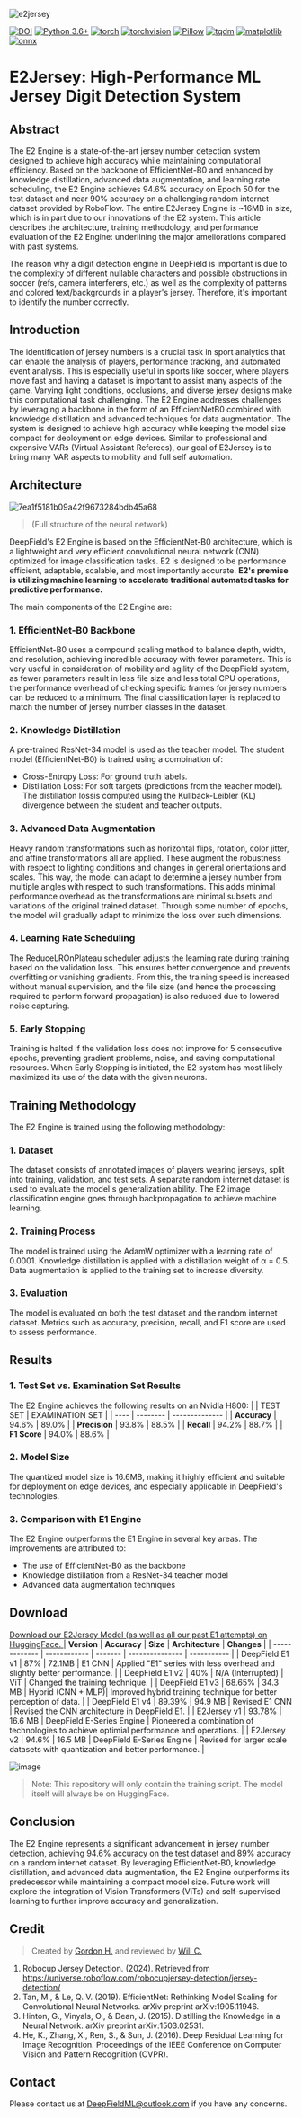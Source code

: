 ![e2jersey](https://github.com/user-attachments/assets/1b343d48-c8d3-4307-9375-998050f9af72)


[![DOI](https://zenodo.org/badge/929189893.svg)](https://doi.org/10.5281/zenodo.14838451)
[![Python 3.6+](https://img.shields.io/badge/python-3.6+-blue.svg)](https://www.python.org/downloads/)
[![torch](https://img.shields.io/badge/torch-%5E1.8-green)](https://pytorch.org/)
[![torchvision](https://img.shields.io/badge/torchvision-%5E0.9-blue)](https://pytorch.org/vision/stable/index.html)
[![Pillow](https://img.shields.io/badge/Pillow-9.0+-orange)](https://pypi.org/project/Pillow/)
[![tqdm](https://img.shields.io/badge/tqdm-%5E4.60-purple)](https://pypi.org/project/tqdm/)
[![matplotlib](https://img.shields.io/badge/matplotlib-%5E3.4-yellow)](https://matplotlib.org/)
[![onnx](https://img.shields.io/badge/onnx-%5E1.10-red)](https://onnx.ai/)


# E2Jersey: High-Performance ML Jersey Digit Detection System
## Abstract
The E2 Engine is a state-of-the-art jersey number detection system designed to achieve high accuracy while maintaining computational efficiency. Based on the backbone of EfficientNet-B0 and enhanced by knowledge distillation, advanced data augmentation, and learning rate scheduling, the E2 Engine achieves 94.6% accuracy on Epoch 50 for the test dataset and near 90% accuracy on a challenging random internet dataset provided by RoboFlow. The entire E2Jersey Engine is ~16MB in size, which is in part due to our innovations of the E2 system. This article describes the architecture, training methodology, and performance evaluation of the E2 Engine: underlining the major ameliorations compared with past systems. 

The reason why a digit detection engine in DeepField is important is due to the complexity of different nullable characters and possible obstructions in soccer (refs, camera interferers, etc.) as well as the complexity of patterns and colored text/backgrounds in a player's jersey. Therefore, it's important to identify the number correctly. 

## Introduction
The identification of jersey numbers is a crucial task in sport analytics that can enable the analysis of players, performance tracking, and automated event analysis. This is especially useful in sports like soccer, where players move fast and having a dataset is important to assist many aspects of the game. Varying light conditions, occlusions, and diverse jersey designs make this computational task challenging. The E2 Engine addresses challenges by leveraging a backbone in the form of an EfficientNetB0 combined with knowledge distillation and advanced techniques for data augmentation. The system is designed to achieve high accuracy while keeping the model size compact for deployment on edge devices. Similar to professional and expensive VARs (Virtual Assistant Referees), our goal of E2Jersey is to bring many VAR aspects to mobility and full self automation. 

## Architecture
![7ea1f5181b09a42f9673284bdb45a68](https://github.com/user-attachments/assets/74861c5b-cef0-44a1-894c-d688f6d5dcde)
> (Full structure of the neural network) 

DeepField's E2 Engine is based on the EfficientNet-B0 architecture, which is a lightweight and very efficient convolutional neural network (CNN) optimized for image classification tasks. E2 is designed to be performance efficient, adaptable, scalable, and most importantly accurate. **E2's premise is utilizing machine learning to accelerate traditional automated tasks for predictive performance.** 

The main components of the E2 Engine are: 

### 1. EfficientNet-B0 Backbone
EfficientNet-B0 uses a compound scaling method to balance depth, width, and resolution, achieving incredible accuracy with fewer parameters. This is very useful in consideration of mobility and agility of the DeepField system, as fewer parameters result in less file size and less total CPU operations, the performance overhead of checking specific frames for jersey numbers can be reduced to a minimum. The final classification layer is replaced to match the number of jersey number classes in the dataset.

### 2. Knowledge Distillation
A pre-trained ResNet-34 model is used as the teacher model. The student model (EfficientNet-B0) is trained using a combination of:
- Cross-Entropy Loss: For ground truth labels.
- Distillation Loss: For soft targets (predictions from the teacher model). The distillation lossis computed using the Kullback-Leibler (KL) divergence between the student and teacher outputs.

### 3. Advanced Data Augmentation
Heavy random transformations such as horizontal flips, rotation, color jitter, and affine transformations all are applied. These augment the robustness with respect to lighting conditions and changes in general orientations and scales. This way, the model can adapt to determine a jersey number from multiple angles with respect to such transformations. This adds minimal performance overhead as the transformations are minimal subsets and variations of the original trained dataset. Through some number of epochs, the model will gradually adapt to minimize the loss over such dimensions. 

### 4. Learning Rate Scheduling
The ReduceLROnPlateau scheduler adjusts the learning rate during training based on the validation loss. This ensures better convergence and prevents overfitting or vanishing gradients. From this, the training speed is increased without manual supervision, and the file size (and hence the processing required to perform forward propagation) is also reduced due to lowered noise capturing. 

### 5. Early Stopping
Training is halted if the validation loss does not improve for 5 consecutive epochs, preventing gradient problems, noise, and saving computational resources. When Early Stopping is initiated, the E2 system has most likely maximized its use of the data with the given neurons. 

## Training Methodology
The E2 Engine is trained using the following methodology:

### 1. Dataset
The dataset consists of annotated images of players wearing jerseys, split into training, validation, and test sets. A separate random internet dataset is used to evaluate the model's generalization ability. The E2 image classification engine goes through backpropagation to achieve machine learning. 

### 2. Training Process
The model is trained using the AdamW optimizer with a learning rate of 0.0001. Knowledge distillation is applied with a distillation weight of α = 0.5. Data augmentation is applied to the training set to increase diversity. 

### 3. Evaluation
The model is evaluated on both the test dataset and the random internet dataset. Metrics such as accuracy, precision, recall, and F1 score are used to assess performance.

## Results
### 1. Test Set vs. Examination Set Results
The E2 Engine achieves the following results on an Nvidia H800: 
|     | TEST SET | EXAMINATION SET |
| ---- | -------- | -------------- |
| **Accuracy** | 94.6% | 89.0% |
| **Precision** | 93.8% | 88.5% |
| **Recall** | 94.2% | 88.7% | 
| **F1 Score** | 94.0% | 88.6% | 

### 2. Model Size 
The quantized model size is 16.6MB, making it highly efficient and suitable for deployment on edge devices, and especially applicable in DeepField's technologies. 

### 3. Comparison with E1 Engine
The E2 Engine outperforms the E1 Engine in several key areas. The improvements are attributed to:
- The use of EfficientNet-B0 as the backbone
- Knowledge distillation from a ResNet-34 teacher model
- Advanced data augmentation techniques

## Download
[Download our E2Jersey Model (as well as all our past E1 attempts) on HuggingFace. ](https://huggingface.co/DeepFieldML/DeepField_PlayerDigit_Number_Analysis_Engine)
| **Version**         | **Accuracy** | **Size** | **Architecture** | **Changes** |
| -------------       | ------------ | -------  | ---------------  | ----------- |
| DeepField E1 v1     | 87%          | 72.1MB   | E1 CNN           | Applied "E1" series with less overhead and slightly better performance. |
| DeepField E1 v2     | 40%          | N/A (Interrupted) | ViT     | Changed the training technique. |
| DeepField E1 v3     | 68.65%       | 34.3 MB  | Hybrid (CNN + MLP)| Improved hybrid training technique for better perception of data. |
| DeepField E1 v4     | 89.39%       | 94.9 MB  | Revised E1 CNN | Revised the CNN architecture in DeepField E1. |
| E2Jersey v1         | 93.78%       | 16.6 MB  | DeepField E-Series Engine | Pioneered a combination of technologies to achieve optimial performance and operations. |
| E2Jersey v2         | 94.6%        | 16.5 MB  | DeepField E-Series Engine | Revised for larger scale datasets with quantization and better performance. |

![image](https://github.com/user-attachments/assets/73abf287-cea2-4792-a616-ae252b57cec6)

> Note: This repository will only contain the training script. The model itself will always be on HuggingFace. 

## Conclusion
The E2 Engine represents a significant advancement in jersey number detection, achieving 94.6% accuracy on the test dataset and 89% accuracy on a random internet dataset. By leveraging EfficientNet-B0, knowledge distillation, and advanced data augmentation, the E2 Engine outperforms its predecessor while maintaining a compact model size. Future work will explore the integration of Vision Transformers (ViTs) and self-supervised learning to further improve accuracy and generalization.

## Credit
> Created by [Gordon H.](https://www.github.com/ziqian-huang0607) and reviewed by [Will C.](https://www.github.com/willuhd)
> 
1. Robocup Jersey Detection. (2024). Retrieved from https://universe.roboflow.com/robocupjersey-detection/jersey-detection/
2. Tan, M., & Le, Q. V. (2019). EfficientNet: Rethinking Model Scaling for Convolutional Neural Networks. arXiv preprint arXiv:1905.11946.
3. Hinton, G., Vinyals, O., & Dean, J. (2015). Distilling the Knowledge in a Neural Network. arXiv preprint arXiv:1503.02531.
4. He, K., Zhang, X., Ren, S., & Sun, J. (2016). Deep Residual Learning for Image Recognition. Proceedings of the IEEE Conference on Computer Vision and Pattern Recognition (CVPR).

## Contact
Please contact us at DeepFieldML@outlook.com if you have any concerns. 
